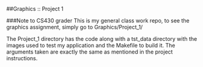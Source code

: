 ##Graphics :: Project 1

###Note to CS430 grader
This is my general class work repo, to see the graphics assignment, simply go to Graphics/Project_1/

The Project_1 directory has the code along with a tst_data directory with the images used to test my application and the Makefile to build it.
The arguments taken are exactly the same as mentioned in the project instructions.
